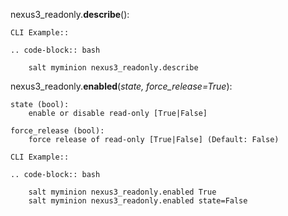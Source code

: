 nexus3_readonly.**describe**():

    CLI Example::

    .. code-block:: bash

        salt myminion nexus3_readonly.describe


nexus3_readonly.**enabled**(*state, force_release=True*):

    state (bool):
        enable or disable read-only [True|False]

    force_release (bool):
        force release of read-only [True|False] (Default: False)

    CLI Example::

    .. code-block:: bash

        salt myminion nexus3_readonly.enabled True
        salt myminion nexus3_readonly.enabled state=False

